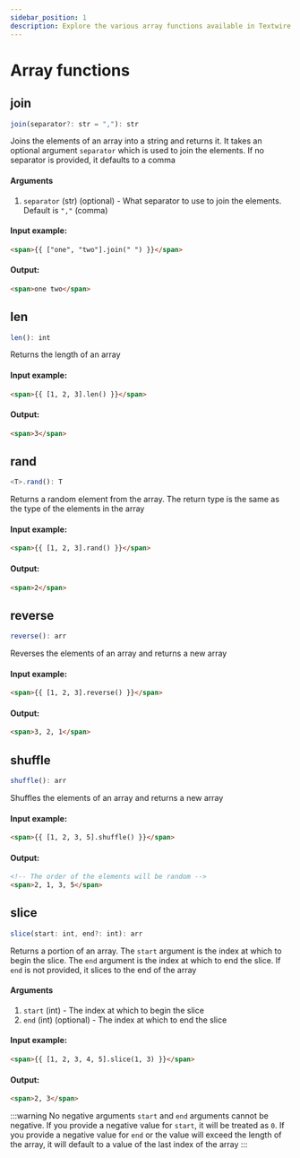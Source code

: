 ```yaml
---
sidebar_position: 1
description: Explore the various array functions available in Textwire
---
```


# Array functions

## join
```ts
join(separator?: str = ","): str
```

Joins the elements of an array into a string and returns it. It takes an optional argument `separator` which is used to join the elements. If no separator is provided, it defaults to a comma

#### Arguments
1. `separator` (str) (optional) - What separator to use to join the elements. Default is `","` (comma)

#### Input example:
```html
<span>{{ ["one", "two"].join(" ") }}</span>
```

#### Output:
```html
<span>one two</span>
```

## len
```ts
len(): int
```

Returns the length of an array

#### Input example:
```html
<span>{{ [1, 2, 3].len() }}</span>
```

#### Output:
```html
<span>3</span>
```

## rand
```ts
<T>.rand(): T
```

Returns a random element from the array. The return type is the same as the type of the elements in the array

#### Input example:
```html
<span>{{ [1, 2, 3].rand() }}</span>
```

#### Output:
```html
<span>2</span>
```

## reverse
```ts
reverse(): arr
```

Reverses the elements of an array and returns a new array

#### Input example:
```html
<span>{{ [1, 2, 3].reverse() }}</span>
```

#### Output:
```html
<span>3, 2, 1</span>
```

## shuffle
```ts
shuffle(): arr
```

Shuffles the elements of an array and returns a new array

#### Input example:
```html
<span>{{ [1, 2, 3, 5].shuffle() }}</span>
```

#### Output:
```html
<!-- The order of the elements will be random -->
<span>2, 1, 3, 5</span>
```

## slice
```ts
slice(start: int, end?: int): arr
```

Returns a portion of an array. The `start` argument is the index at which to begin the slice. The `end` argument is the index at which to end the slice. If `end` is not provided, it slices to the end of the array

#### Arguments
1. `start` (int) - The index at which to begin the slice
2. `end` (int) (optional) - The index at which to end the slice

#### Input example:
```html
<span>{{ [1, 2, 3, 4, 5].slice(1, 3) }}</span>
```

#### Output:
```html
<span>2, 3</span>
```

:::warning No negative arguments
`start` and `end` arguments cannot be negative. If you provide a negative value for `start`, it will be treated as `0`. If you provide a negative value for `end` or the value will exceed the length of the array, it will default to a value of the last index of the array
:::